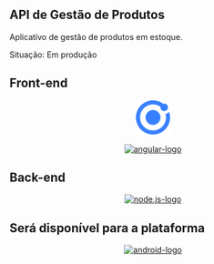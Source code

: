 ## API de Gestão de Produtos
  Aplicativo de gestão de produtos em estoque.
  <p>Situação: Em produção</p>

## Front-end
<p align="center">
  <a href="https://ionicframework.com/">
    <img alt="Ionic" src="https://github.com/ionic-team/ionic-framework/blob/main/.github/assets/logo.png?raw=true" width="60" />
  </a>
</p>

<p align="center">
  <a href="https://angular.io/">
    <img src="https://raw.githubusercontent.com/angular/angular/main/aio/src/assets/images/logos/angular/angular.png" alt="angular-logo" width="120px" height="120px"/>
  </a>
</p>

## Back-end

<p align="center">
  <a href="https://nodejs.org/en/">
    <img src="https://nodejs.org/static/images/logo.svg" alt="node.js-logo" width="120px" height="120px" />
  </a>
</p>

## Será disponível para a plataforma

<p align="center">
  <a href="https://www.android.com/">
    <img src="https://source.android.com/static/docs/setup/images/Android_symbol_green_RGB.png" 
    alt="android-logo" width="120px" height="120px" />
  </a>
</p>
